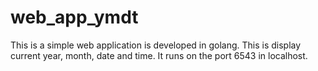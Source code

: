 # web_app_ymdt
This is a simple web application is developed in golang. This is display current year, month, date and time. It runs on the port 6543 in localhost.
